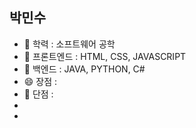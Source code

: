 ## 박민수

- 🔭 학력 : 소프트웨어 공학
- 🌱 프론트엔드 : HTML, CSS, JAVASCRIPT
- 👯 백엔드 : JAVA, PYTHON, C#
- 😄 장점 : 
- 🤔 단점 : 
- 
- 

<!--
## 박민수 👋
**minsu2606/minsu2606** is a ✨ _special_ ✨ repository because its `README.md` (this file) appears on your GitHub profile.
- 🔭 학력 : 소프트웨어 공학
- 🌱 사용 언어 
    -프론트엔드 : HTML, CSS, JAVASCRIPT
    -백엔드 : JAVA, PYTHON, C#
- 👯 장점 : 
- 🤔 단점 : 
- 💬 Ask me about ...
- 📫 How to reach me: ...
- 😄 Pronouns: ...
- ⚡ Fun fact: ...
-->
